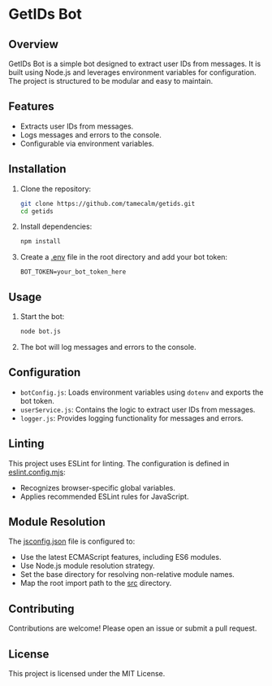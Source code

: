 # GetIDs Bot

## Overview

GetIDs Bot is a simple bot designed to extract user IDs from messages. It is built using Node.js and leverages environment variables for configuration. The project is structured to be modular and easy to maintain.

## Features

- Extracts user IDs from messages.
- Logs messages and errors to the console.
- Configurable via environment variables.

## Installation

1. Clone the repository:

   ```sh
   git clone https://github.com/tamecalm/getids.git
   cd getids
   ```

2. Install dependencies:

   ```sh
   npm install
   ```

3. Create a [.env](http://_vscodecontentref_/3) file in the root directory and add your bot token:
   ```env
   BOT_TOKEN=your_bot_token_here
   ```

## Usage

1. Start the bot:

   ```sh
   node bot.js
   ```

2. The bot will log messages and errors to the console.

## Configuration

- `botConfig.js`: Loads environment variables using `dotenv` and exports the bot token.
- `userService.js`: Contains the logic to extract user IDs from messages.
- `logger.js`: Provides logging functionality for messages and errors.

## Linting

This project uses ESLint for linting. The configuration is defined in [eslint.config.mjs](http://_vscodecontentref_/4):

- Recognizes browser-specific global variables.
- Applies recommended ESLint rules for JavaScript.

## Module Resolution

The [jsconfig.json](http://_vscodecontentref_/5) file is configured to:

- Use the latest ECMAScript features, including ES6 modules.
- Use Node.js module resolution strategy.
- Set the base directory for resolving non-relative module names.
- Map the root import path to the [src](http://_vscodecontentref_/6) directory.

## Contributing

Contributions are welcome! Please open an issue or submit a pull request.

## License

This project is licensed under the MIT License.

